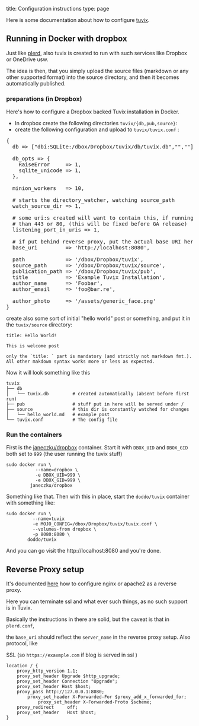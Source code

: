 title: Configuration instructions
type: page


Here is some documentation about how to configure [tuvix](https://github.com/doddo/tuvix).



## <a id="runningindocker"></a>Running in Docker with dropbox

Just like [plerd](https://github.com/jmacdotorg/plerd#using-plerd-with-dropbox), also tuvix is created to run with such services like Dropbox or OneDrive usw. 

The idea is then, that you simply upload the source files (markdown or any other supported format) into the source directory, and then it becomes automatically published.


### preparations (in Dropbox)

Here's how to configure a Dropbox backed Tuvix installation in Docker.

* In dropbox create the following directories `tuvix/{db,pub,source}`:
* create the following configuration and upload to `tuvix/tuvix.conf` :


<pre>
{
  db => ["dbi:SQLite:/dbox/Dropbox/tuvix/db/tuvix.db","",""],

  db_opts => {
    RaiseError     => 1,
    sqlite_unicode => 1,
  },

  minion_workers   => 10,
  
  # starts the directory_watcher, watching source_path
  watch_source_dir => 1,
  
  # some uri:s created will want to contain this, if running on other port
  # than 443 or 80, (this will be fixed before GA release)
  listening_port_in_uris => 1,

  # if put behind reverse proxy, put the actual base URI here
  base_uri         => 'http://localhost:8080',
  
  path             => '/dbox/Dropbox/tuvix',
  source_path      => '/dbox/Dropbox/tuvix/source',
  publication_path => '/dbox/Dropbox/tuvix/pub',
  title            => 'Example Tuvix Installation',
  author_name      => 'Foobar',
  author_email     => 'foo@bar.re',
  
  author_photo     => '/assets/generic_face.png' 
}
</pre>



create also some sort of initial "hello world" post or something, and put it in the `tuvix/source` directory:

    title: Hello World!
    
    This is welcome post
    
    only the `title: ` part is mandatory (and strictly not markdown fmt.).
    All other makdown syntax works more or less as expected.



Now it will look something like this 

    tuvix
    ├── db
    │   └── tuvix.db         # created automatically (absent before first run)
    ├── pub                  # stuff put in here will be served under /
    ├── source               # this dir is constantly watched for changes
    │   └── hello_world.md   # example post
    └── tuvix.conf           # The config file


### Run the containers
First is the [janeczku/dropbox](https://hub.docker.com/r/janeczku/dropbox/) container. Start it with `DBOX_UID` and `DBOX_GID` both set to `999` (the user running the tuvix stuff)
    
    sudo docker run \
               --name=dropbox \
               -e DBOX_UID=999 \
               -e DBOX_GID=999 \
             janeczku/dropbox
    
    
Something like that. Then with this in place, start the `doddo/tuvix` container with something like:
    
    sudo docker run \
              --name=tuvix
              -e MOJO_CONFIG=/dbox/Dropbox/tuvix/tuvix.conf \ 
              --volumes-from dropbox \
              -p 8080:8080 \
            doddo/tuvix 
    

And you can go visit the http://localhost:8080 and you're done.




 ## <a id="reverseproxy"></a>Reverse Proxy setup 


It's documented [here](https://mojolicious.org/perldoc/Mojolicious/Guides/Cookbook#Nginx) how to configure nginx or apache2 as a reverse proxy.


Here you can terminate ssl and what ever such things, as no such support is in Tuvix. 

Basically the instructions in there are solid, but the caveat is that in `plerd.conf`, 

the `base_uri` should reflect the `server_name` in the reverse proxy setup. Also protocol, like

SSL (so `https://exaxmple.com` if blog is served in ssl )  

	location / {
		proxy_http_version 1.1;
		proxy_set_header Upgrade $http_upgrade;
		proxy_set_header Connection "Upgrade";
		proxy_set_header Host $host;
		proxy_pass http://127.0.0.1:8080;
	        proxy_set_header X-Forwarded-For $proxy_add_x_forwarded_for;
                proxy_set_header X-Forwarded-Proto $scheme;
		proxy_redirect     off;
		proxy_set_header   Host $host;
	}
